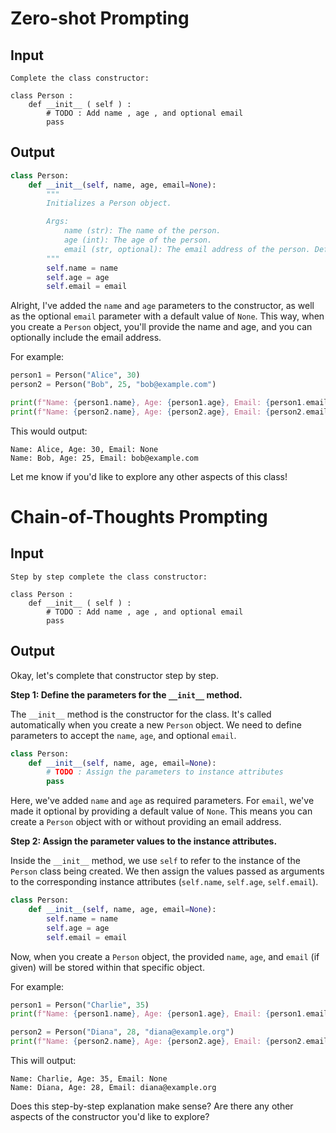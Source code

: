 # Zero-shot Prompting

## Input
    Complete the class constructor:

    class Person :
        def __init__ ( self ) :
            # TODO : Add name , age , and optional email
            pass

## Output
```python
class Person:
    def __init__(self, name, age, email=None):
        """
        Initializes a Person object.

        Args:
            name (str): The name of the person.
            age (int): The age of the person.
            email (str, optional): The email address of the person. Defaults to None.
        """
        self.name = name
        self.age = age
        self.email = email
```

Alright, I've added the `name` and `age` parameters to the constructor, as well as the optional `email` parameter with a default value of `None`. This way, when you create a `Person` object, you'll provide the name and age, and you can optionally include the email address.

For example:

```python
person1 = Person("Alice", 30)
person2 = Person("Bob", 25, "bob@example.com")

print(f"Name: {person1.name}, Age: {person1.age}, Email: {person1.email}")
print(f"Name: {person2.name}, Age: {person2.age}, Email: {person2.email}")
```

This would output:

```
Name: Alice, Age: 30, Email: None
Name: Bob, Age: 25, Email: bob@example.com
```

Let me know if you'd like to explore any other aspects of this class!


# Chain-of-Thoughts Prompting

## Input 
    Step by step complete the class constructor:

    class Person :
        def __init__ ( self ) :
            # TODO : Add name , age , and optional email
            pass

## Output
Okay, let's complete that constructor step by step.

**Step 1: Define the parameters for the `__init__` method.**

The `__init__` method is the constructor for the class. It's called automatically when you create a new `Person` object. We need to define parameters to accept the `name`, `age`, and optional `email`.

```python
class Person:
    def __init__(self, name, age, email=None):
        # TODO : Assign the parameters to instance attributes
        pass
```

Here, we've added `name` and `age` as required parameters. For `email`, we've made it optional by providing a default value of `None`. This means you can create a `Person` object with or without providing an email address.

**Step 2: Assign the parameter values to the instance attributes.**

Inside the `__init__` method, we use `self` to refer to the instance of the `Person` class being created. We then assign the values passed as arguments to the corresponding instance attributes (`self.name`, `self.age`, `self.email`).

```python
class Person:
    def __init__(self, name, age, email=None):
        self.name = name
        self.age = age
        self.email = email
```

Now, when you create a `Person` object, the provided `name`, `age`, and `email` (if given) will be stored within that specific object.

For example:

```python
person1 = Person("Charlie", 35)
print(f"Name: {person1.name}, Age: {person1.age}, Email: {person1.email}")

person2 = Person("Diana", 28, "diana@example.org")
print(f"Name: {person2.name}, Age: {person2.age}, Email: {person2.email}")
```

This will output:

```
Name: Charlie, Age: 35, Email: None
Name: Diana, Age: 28, Email: diana@example.org
```

Does this step-by-step explanation make sense? Are there any other aspects of the constructor you'd like to explore?